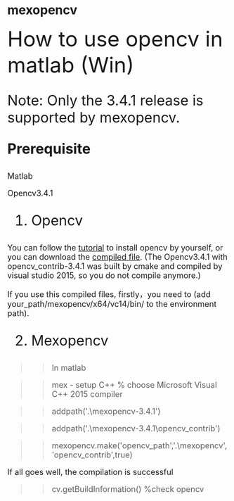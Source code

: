 # mexopencv
<font size=8>How to use opencv in matlab (Win)

<font size=6>

Note: Only the 3.4.1 release is supported by mexopencv.

<font size=6>**Prerequisite**

<font size=4> 
Matlab

Opencv3.4.1
<font size=6>

1. Opencv<font size=4> 

You can follow the [tutorial](https://github.com/kyamagu/mexopencv/tree/v3.4.1?tab=readme-ov-file#structure) to install opencv by yourself, or you can download the [compiled file](https://github.com/Zhang-CH0/mexopencv.git). (The Opencv3.4.1 with opencv_contrib-3.4.1 was built by cmake and compiled by visual studio 2015, so you do not compile anymore.)

If you use this compiled files, firstly，you need to (add your_path/mexopencv/x64/vc14/bin/ to the environment path).

<font size=6>

2. Mexopencv
<font size=4>


>> In matlab

>> mex - setup C++  % choose Microsoft Visual C++ 2015 compiler

>> addpath('.\mexopencv-3.4.1')

>> addpath('.\mexopencv-3.4.1\opencv_contrib')

>> mexopencv.make('opencv_path','.\mexopencv', 'opencv_contrib',true)


If all goes well, the compilation is successful

>> cv.getBuildInformation() %check opencv

